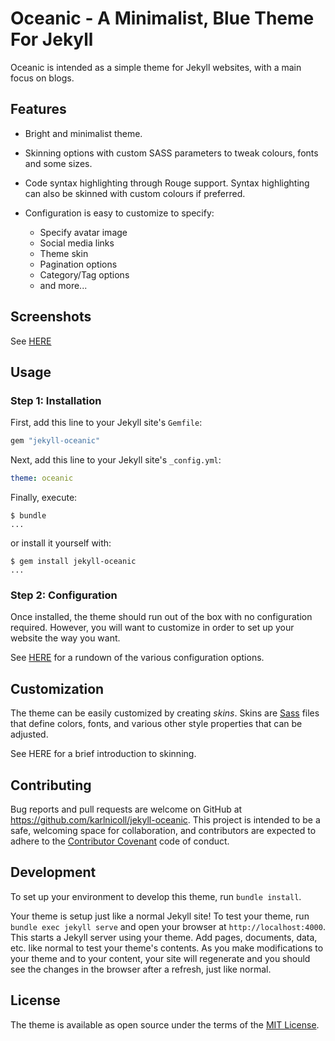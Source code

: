 # Oceanic - A Minimalist, Blue Theme For Jekyll

Oceanic is intended as a simple theme for Jekyll websites, with a main focus
on blogs.

## Features

* Bright and minimalist theme.
* Skinning options with custom SASS parameters to tweak colours, fonts and some
  sizes.
* Code syntax highlighting through Rouge support. Syntax highlighting can also
  be skinned with custom colours if preferred.
* Configuration is easy to customize to specify:

  * Specify avatar image
  * Social media links
  * Theme skin
  * Pagination options
  * Category/Tag options
  * and more...

## Screenshots

See [HERE](SCREENSHOTS.md)

## Usage

### Step 1: Installation

First, add this line to your Jekyll site's `Gemfile`:

```ruby
gem "jekyll-oceanic"
```

Next, add this line to your Jekyll site's `_config.yml`:

```yaml
theme: oceanic
```

Finally, execute:

```shell
$ bundle
...
```

or install it yourself with:

```shell
$ gem install jekyll-oceanic
...
```

### Step 2: Configuration

Once installed, the theme should run out of the box with no configuration
required. However, you will want to customize in order to set up your website
the way you want.

See [HERE](CONFIGURATION.md) for a rundown of the various configuration
options.

## Customization

The theme can be easily customized by creating *skins*. Skins are
[Sass](https://sass-lang.com/) files that define colors, fonts, and various
other style properties that can be adjusted.

See HERE for a brief introduction to skinning.

## Contributing

Bug reports and pull requests are welcome on GitHub at
https://github.com/karlnicoll/jekyll-oceanic. This project is intended to be a
safe, welcoming space for collaboration, and contributors are expected to
adhere to the [Contributor Covenant](http://contributor-covenant.org) code of
conduct.

## Development

To set up your environment to develop this theme, run `bundle install`.

Your theme is setup just like a normal Jekyll site! To test your theme, run
`bundle exec jekyll serve` and open your browser at `http://localhost:4000`.
This starts a Jekyll server using your theme. Add pages, documents, data, etc.
like normal to test your theme's contents. As you make modifications to your
theme and to your content, your site will regenerate and you should see the
changes in the browser after a refresh, just like normal.

## License

The theme is available as open source under the terms of the
[MIT License](https://opensource.org/licenses/MIT).
